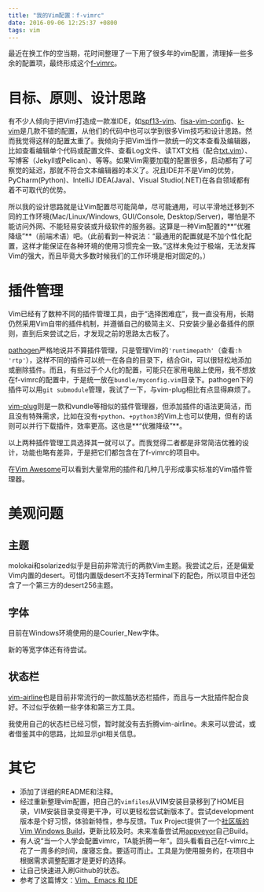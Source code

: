 ```yaml
---
title: "我的Vim配置：f-vimrc"
date: 2016-09-06 12:25:37 +0800
tags: vim
---
```


最近在换工作的空当期，花时间整理了一下用了很多年的vim配置，清理掉一些多余的配置项，最终形成这个[f-vimrc][]。

# 目标、原则、设计思路

有不少人倾向于把Vim打造成一款准IDE，如[spf13-vim][]、[fisa-vim-config][]、[k-vim][]是几款不错的配置，从他们的代码中也可以学到很多Vim技巧和设计思路。然而我觉得这样的配置太重了。我倾向于把Vim当作一款统一的文本查看及编辑器，比如查看编辑单个代码或配置文件、查看Log文件、读TXT文档（配合[txt.vim][]）、写博客（Jekyll或Pelican）、等等。如果Vim需要加载的配置很多，启动都有了可察觉的延迟，那就不符合文本编辑器的本义了。况且IDE并不是Vim的优势，PyCharm(Python)、IntelliJ IDEA(Java)、Visual Studio(.NET)在各自领域都有着不可取代的优势。

所以我的设计思路就是让Vim配置尽可能简单，尽可能通用，可以平滑地迁移到不同的工作环境(Mac/Linux/Windows, GUI/Console, Desktop/Server)，哪怕是不能访问外网、不能轻易安装或升级软件的服务器。这算是一种Vim配置的**“优雅降级”**（前端术语）吧。（此前看到一种说法：“最通用的配置就是不加个性化配置，这样才能保证在各种环境的使用习惯完全一致。”这样未免过于极端，无法发挥Vim的强大，而且毕竟大多数时候我们的工作环境是相对固定的。）

# 插件管理

Vim已经有了数种不同的插件管理工具，由于“选择困难症”，我一直没有用，长期仍然采用Vim自带的插件机制，并遵循自己的极简主义、只安装少量必备插件的原则，直到后来尝试之后，才发现之前的思路太古板了。

[pathogen][]严格地说并不算插件管理，只是管理Vim的`'runtimepath'`（查看`:h 'rtp'`），这样不同的插件可以统一在各自的目录下，结合Git，可以很轻松地添加或删除插件。而且，有些过于个人化的配置，可能只在家用电脑上使用，我不想放在f-vimrc的配置中，于是统一放在`bundle/myconfig.vim`目录下。pathogen下的插件可以用`git submodule`管理，我试了一下，与vim-plug相比有点显得麻烦了。

[vim-plug][]则是一款和vundle等相似的插件管理器，但添加插件的语法更简洁，而且没有特殊需求，比如在没有`+python`、`+python3`的Vim上也可以使用，但有的话则可以并行下载插件，效率更高。这也是**“优雅降级”**。

以上两种插件管理工具选择其一就可以了。而我觉得二者都是非常简洁优雅的设计，功能也略有差异，于是把它们都包含在了f-vimrc的项目中。

在[Vim Awesome][vimawesome]可以看到大量常用的插件和几种几乎形成事实标准的Vim插件管理器。

# 美观问题

## 主题

molokai和solarized似乎是目前非常流行的两款Vim主题。我尝试之后，还是偏爱Vim内置的desert。可惜内置版desert不支持Terminal下的配色，所以项目中还包含了一个第三方的desert256主题。

## 字体

目前在Windows环境使用的是Courier_New字体。

新的等宽字体还有待尝试。

## 状态栏

[vim-airline][]也是目前非常流行的一款炫酷状态栏插件，而且与一大批插件配合良好。不过似乎依赖一些字体和第三方工具。

我使用自己的状态栏已经习惯，暂时就没有去折腾vim-airline。未来可以尝试，或者借鉴其中的思路，比如显示git相关信息。

# 其它

* 添加了详细的README和注释。
* 经过重新整理vim配置，把自己的`vimfiles`从VIM安装目录移到了HOME目录，VIM安装目录变得更干净，可以更轻松尝试新版本了。尝试development版本是个好习惯，体验新特性，参与反馈。Tux Project提供了一个[社区版的Vim Windows Build][tuxproject-vim]，更新比较及时。未来准备尝试用[appveyor][]自己Build。
* 有人说“当一个人学会配置vimrc，TA能折腾一年”。回头看看自己在f-vimrc上花了一周多的时间，废寝忘食。要适可而止。工具是为使用服务的，在项目中根据需求调整配置才是更好的选择。
* 让自己快速进入刷Github的状态。
* 参考了这篇博文：[Vim、Emacs 和 IDE][vim-emacs-ide]



[f-vimrc]:          https://github.com/flniu/f-vimrc
[spf13-vim]:        http://vim.spf13.com/
[fisa-vim-config]:  http://fisadev.github.io/fisa-vim-config/
[k-vim]:            https://github.com/wklken/k-vim
[txt.vim]:          https://github.com/flniu/txt.vim
[pathogen]:         https://github.com/tpope/vim-pathogen
[vim-plug]:         https://github.com/junegunn/vim-plug
[vimawesome]:       http://vimawesome.com/
[vim-airline]:      https://github.com/vim-airline/vim-airline.git
[tuxproject-vim]:   https://tuxproject.de/projects/vim/
[appveyor]:         https://www.appveyor.com/
[vim-emacs-ide]:    http://wulfric.me/2016/05/editor-vim-emacs/
